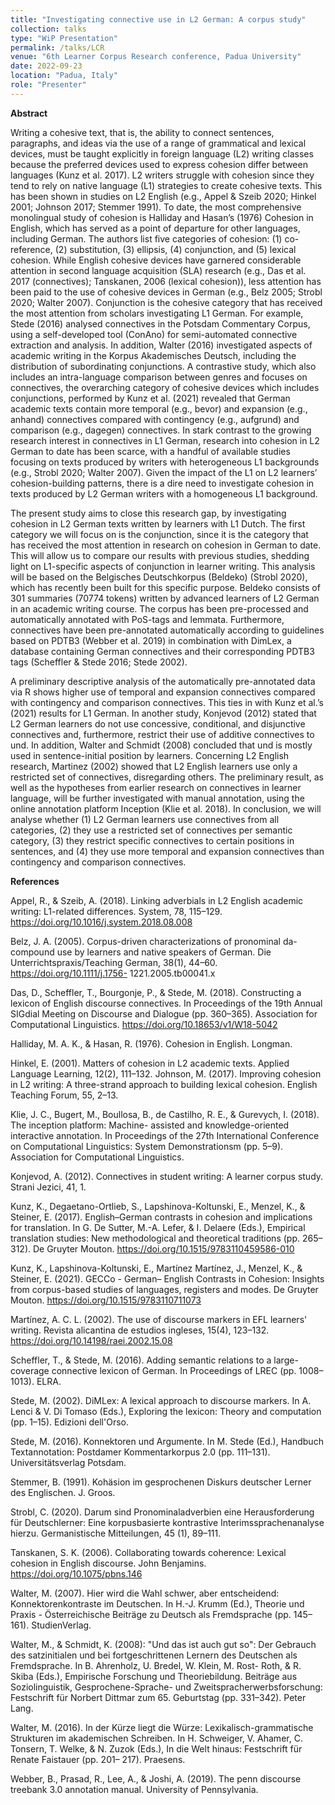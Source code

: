 ```yaml
---
title: "Investigating connective use in L2 German: A corpus study"
collection: talks
type: "WiP Presentation"
permalink: /talks/LCR
venue: "6th Learner Corpus Research conference, Padua University"
date: 2022-09-23
location: "Padua, Italy"
role: "Presenter"
---
```

 


**Abstract**

Writing a cohesive text, that is, the ability to connect sentences, paragraphs, and ideas via the use of a range of grammatical and lexical devices, must be taught explicitly in foreign language (L2) writing classes because the preferred devices used to express cohesion differ between languages (Kunz et al. 2017). L2 writers struggle with cohesion since they tend to rely on native language (L1) strategies to create cohesive texts. This has been shown in studies on L2 English (e.g., Appel & Szeib 2020; Hinkel 2001; Johnson 2017; Stemmer 1991). To date, the most comprehensive monolingual study of cohesion is Halliday and Hasan’s (1976) Cohesion in English, which has served as a point of departure for other languages, including German. The authors list five categories of cohesion: (1) co-reference, (2) substitution, (3) ellipsis, (4) conjunction, and (5) lexical cohesion. While English cohesive devices have garnered considerable attention in second language acquisition (SLA) research (e.g., Das et al. 2017 (connectives); Tanskanen, 2006 (lexical cohesion)), less attention has been paid to the use of cohesive devices in German (e.g., Belz 2005; Strobl 2020; Walter 2007). Conjunction is the cohesive category that has received the most attention from scholars investigating L1 German. For example, Stede (2016) analysed connectives in the Potsdam Commentary Corpus, using a self-developed tool (ConAno) for semi-automated connective extraction and analysis. In addition, Walter (2016) investigated aspects of academic writing in the Korpus Akademisches Deutsch, including the distribution of subordinating conjunctions. A contrastive study, which also includes an intra-language comparison between genres and focuses on connectives, the overarching category of cohesive devices which includes conjunctions, performed by Kunz et al. (2021) revealed that German academic texts contain more temporal (e.g., bevor) and expansion (e.g., anhand) connectives compared with contingency (e.g., aufgrund) and comparison (e.g., dagegen) connectives. In stark contrast to the growing research interest in connectives in L1 German, research into cohesion in L2 German to date has been scarce, with a handful of available studies focusing on texts produced by writers with heterogeneous L1 backgrounds (e.g., Strobl 2020; Walter 2007). Given the impact of the L1 on L2 learners’ cohesion-building patterns, there is a dire need to investigate cohesion in texts produced by L2 German writers with a homogeneous L1 background.

The present study aims to close this research gap, by investigating cohesion in L2 German texts written by learners with L1 Dutch. The first category we will focus on is the conjunction, since it is the category that has received the most attention in research on cohesion in German to date. This will allow us to compare our results with previous studies, shedding light on L1-specific aspects of conjunction in learner writing. This analysis will be based on the Belgisches Deutschkorpus (Beldeko) (Strobl 2020), which has recently been built for this specific purpose. Beldeko consists of 301 summaries (70774 tokens) written by advanced learners of L2 German in an academic writing course. The corpus has been pre-processed and automatically annotated with PoS-tags and lemmata. Furthermore, connectives have been pre-annotated automatically according to guidelines based on PDTB3 (Webber et al. 2019) in combination with DimLex, a database containing German connectives and their corresponding PDTB3 tags (Scheffler & Stede 2016; Stede 2002).

A preliminary descriptive analysis of the automatically pre-annotated data via R shows higher use of temporal and expansion connectives compared with contingency and comparison connectives. This ties in with Kunz et al.’s (2021) results for L1 German. In another study, Konjevod (2012) stated that L2 German learners do not use concessive, conditional, and disjunctive connectives and, furthermore, restrict their use of additive connectives to und. In addition, Walter and Schmidt (2008) concluded that und is mostly used in sentence-initial position by learners. Concerning L2 English research, Martinez (2002) showed that L2 English learners use only a restricted set of connectives, disregarding others. The preliminary result, as well as the hypotheses from earlier research on connectives in learner language, will be further investigated with manual annotation, using the online annotation platform Inception (Klie et al. 2018). In conclusion, we will analyse whether (1) L2 German learners use connectives from all categories, (2) they use a restricted set of connectives per semantic category, (3) they restrict specific connectives to certain positions in sentences, and (4) they use more temporal and expansion connectives than contingency and comparison connectives.

**References**

Appel, R., & Szeib, A. (2018). Linking adverbials in L2 English academic writing: L1-related differences. System, 78, 115–129. https://doi.org/10.1016/j.system.2018.08.008

Belz, J. A. (2005). Corpus-driven characterizations of pronominal da-compound use by learners and native speakers of German. Die Unterrichtspraxis/Teaching German, 38(1), 44–60. https://doi.org/10.1111/j.1756- 1221.2005.tb00041.x

Das, D., Scheffler, T., Bourgonje, P., & Stede, M. (2018). Constructing a lexicon of English discourse connectives. In Proceedings of the 19th Annual SIGdial Meeting on Discourse and Dialogue (pp. 360–365). Association for Computational Linguistics. https://doi.org/10.18653/v1/W18-5042

Halliday, M. A. K., & Hasan, R. (1976). Cohesion in English. Longman.

Hinkel, E. (2001). Matters of cohesion in L2 academic texts. Applied Language Learning, 12(2), 111–132. Johnson, M. (2017). Improving cohesion in L2 writing: A three-strand approach to building lexical cohesion.
English Teaching Forum, 55, 2–13.

Klie, J. C., Bugert, M., Boullosa, B., de Castilho, R. E., & Gurevych, I. (2018). The inception platform: Machine-
assisted and knowledge-oriented interactive annotation. In Proceedings of the 27th International Conference on Computational Linguistics: System Demonstrationsm (pp. 5–9). Association for Computational Linguistics.

Konjevod, A. (2012). Connectives in student writing: A learner corpus study. Strani Jezici, 41, 1.

Kunz, K., Degaetano-Ortlieb, S., Lapshinova-Koltunski, E., Menzel, K., & Steiner, E. (2017). English–German contrasts in cohesion and implications for translation. In G. De Sutter, M.-A. Lefer, & I. Delaere (Eds.), Empirical translation studies: New methodological and theoretical traditions (pp. 265–312). De Gruyter
Mouton. https://doi.org/10.1515/9783110459586-010

Kunz, K., Lapshinova-Koltunski, E., Martínez Martínez, J., Menzel, K., & Steiner, E. (2021). GECCo - German–
English Contrasts in Cohesion: Insights from corpus-based studies of languages, registers and modes. De
Gruyter Mouton. https://doi.org/10.1515/9783110711073

Martínez, A. C. L. (2002). The use of discourse markers in EFL learners' writing. Revista alicantina de estudios
ingleses, 15(4), 123–132. https://doi.org/10.14198/raei.2002.15.08

Scheffler, T., & Stede, M. (2016). Adding semantic relations to a large-coverage connective lexicon of German.
In Proceedings of LREC (pp. 1008–1013). ELRA.

Stede, M. (2002). DiMLex: A lexical approach to discourse markers. In A. Lenci & V. Di Tomaso (Eds.),
Exploring the lexicon: Theory and computation (pp. 1–15). Edizioni dell'Orso.

Stede, M. (2016). Konnektoren und Argumente. In M. Stede (Ed.), Handbuch Textannotation: Postdamer
Kommentarkorpus 2.0 (pp. 111–131). Universitätsverlag Potsdam.

Stemmer, B. (1991). Kohäsion im gesprochenen Diskurs deutscher Lerner des Englischen. J. Groos.

Strobl, C. (2020). Darum sind Pronominaladverbien eine Herausforderung für Deutschlerner: Eine korpusbasierte
kontrastive Interimssprachenanalyse hierzu. Germanistische Mitteilungen, 45 (1), 89–111.

Tanskanen, S. K. (2006). Collaborating towards coherence: Lexical cohesion in English discourse. John
Benjamins. https://doi.org/10.1075/pbns.146

Walter, M. (2007). Hier wird die Wahl schwer, aber entscheidend: Konnektorenkontraste im Deutschen. In H.-J.
Krumm (Ed.), Theorie und Praxis - Österreichische Beiträge zu Deutsch als Fremdsprache (pp. 145–161).
StudienVerlag.

Walter, M., & Schmidt, K. (2008): "Und das ist auch gut so": Der Gebrauch des satzinitialen und bei
fortgeschrittenen Lernern des Deutschen als Fremdsprache. In B. Ahrenholz, U. Bredel, W. Klein, M. Rost- Roth, & R. Skiba (Eds.), Empirische Forschung und Theoriebildung. Beiträge aus Soziolinguistik, Gesprochene-Sprache- und Zweitspracherwerbsforschung: Festschrift für Norbert Dittmar zum 65. Geburtstag (pp. 331–342). Peter Lang.

Walter, M. (2016). In der Kürze liegt die Würze: Lexikalisch-grammatische Strukturen im akademischen Schreiben. In H. Schweiger, V. Ahamer, C. Tonsern, T. Welke, & N. Zuzok (Eds.), In die Welt hinaus: Festschrift für Renate Faistauer (pp. 201– 217). Praesens.

Webber, B., Prasad, R., Lee, A., & Joshi, A. (2019). The penn discourse treebank 3.0 annotation manual. University of Pennsylvania.